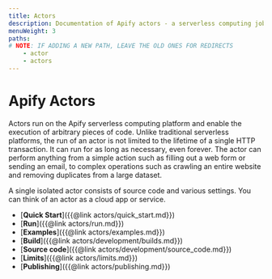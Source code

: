 ```yaml
---
title: Actors
description: Documentation of Apify actors - a serverless computing jobs that enable execution of long-running web scraping and automation tasks in the cloud.
menuWeight: 3
paths: 
# NOTE: IF ADDING A NEW PATH, LEAVE THE OLD ONES FOR REDIRECTS
    - actor
    - actors
---
```


# Apify Actors

Actors run on the Apify serverless computing platform and enable the execution of arbitrary pieces of code. Unlike traditional serverless platforms, the run of an actor is not limited to the lifetime of a single HTTP transaction. It can run for as long as necessary, even forever. The actor can perform anything from a simple action such as filling out a web form or sending an email, to complex operations such as crawling an entire website and removing duplicates from a large dataset.

A single isolated actor consists of source code and various settings. You can think of an actor as a cloud app or service.

*   [**Quick Start**]({{@link actors/quick_start.md}})
*   [**Run**]({{@link actors/run.md}})
*   [**Examples**]({{@link actors/examples.md}})
*   [**Build**]({{@link actors/development/builds.md}})
*   [**Source code**]({{@link actors/development/source_code.md}})
*   [**Limits**]({{@link actors/limits.md}})
*   [**Publishing**]({{@link actors/publishing.md}})

